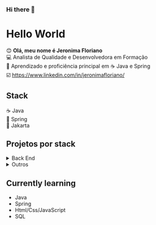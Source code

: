### Hi there 👋

# Hello World

:blush: **Olá, meu nome é Jeronima Floriano** <br>
:computer: Analista de Qualidade e Desenvolvedora em Formação <br>
:floppy_disk: Aprendizado e proficiência principal em :coffee: Java e Spring<br>
:ballot_box_with_check: https://www.linkedin.com/in/jeronimafloriano/ <br>

## Stack

:coffee: Java <br>
:leaves: Spring <br>
:tea: Jakarta <br>


## Projetos por stack

<details>
<summary>Back End</summary>
  <ul>
    <li><a href="https://github.com/jeronimafloriano/spring-boot-vendas">[Java/Spring] Api de Vendas</a></li>
    <li><a href="https://github.com/jeronimafloriano/clean-arq-escola">[Java] Clean Architecture com Java</a></li>
    <li><a href="https://github.com/jeronimafloriano/ddd-escola">[Java] Projeto de matriculas de alunos, utilizando DDD</a></li>
  </ul>
</details>

 <details>
  <summary>Outros</summary>
  <ul>
    <li><a href="https://github.com/jeronimafloriano/java-exercicios-e-bibliotecas">[Java] Exercícios de Lógica</a></li>
    <li><a href="https://github.com/jeronimafloriano/java-reflection-metaprogramacao">[Java] Praticando Metaprogramação</a></li>
    <li><a href="https://github.com/jeronimafloriano/threads">[Java] Exercitando Threads</a></li>
    <li><a href="https://github.com/jeronimafloriano/java-testes-unitarios-inicial">[Java/Junit] Praticando testes unitários</a></li>
  </ul>
  </details>


## Currently learning

<ul>
  <li>Java</li>
  <li>Spring</li>
  <li>Html/Css/JavaScript</li>
  <li>SQL</li>
  </ul>




<!--
**jeronimafloriano/jeronimafloriano** is a ✨ _special_ ✨ repository because its `README.md` (this file) appears on your GitHub profile.

Here are some ideas to get you started:

- 🔭 I’m currently working on ...
- 🌱 I’m currently learning ...
- 👯 I’m looking to collaborate on ...
- 🤔 I’m looking for help with ...
- 💬 Ask me about ...
- 📫 How to reach me: ...
- 😄 Pronouns: ...
- ⚡ Fun fact: ...
-->
